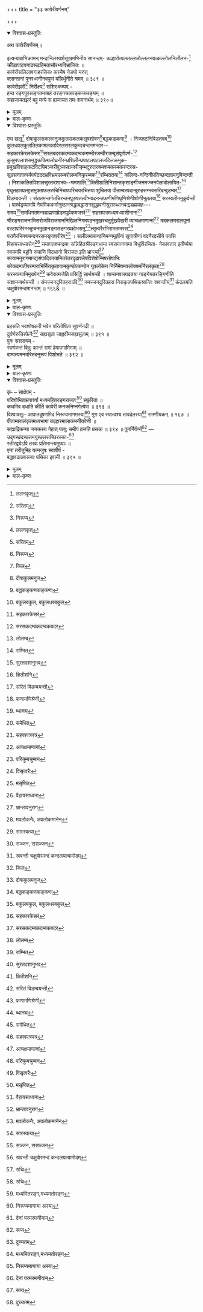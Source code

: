 +++
title = "३३ कावेरीवर्णनम्"

+++

<details open><summary>विश्वास-प्रस्तुतिः</summary>

अथ कावेरीवर्णनम्॥

इत्यन्यत्राभिक्रामन् मन्दानिलस्पर्शसुखमभिनीय सानन्दम्- कल्हारोत्पलतल्लजोल्ललनवत्कल्लोलनिर्लोलन-[^502]   
क्रीडापाटवगाढरूढहिमतासौरभ्यविभ्राजितः ॥   
कावेरीसलिलावगाहरसिकः कस्यैष नेड्यो मरुत्   
क्लान्तानां पुनरध्वनीनवपुषां यन्निर्धुनीते श्रमम् ॥ ३८९ ॥   
कावेरीझरीं[^503] निरीक्ष्य[^504] सशिरःकम्पम् -   
हन्त रङ्गपुरसङ्गतमत्राहं तरङ्गचलपङ्कजसङ्घम् ॥   
सह्यजायतझरं बहु मन्ये स ह्यजायत तमः शमनार्थम् ॥ ३९०॥

[^502]:
     ललनकृत्


[^503]:
     सरितम्


[^504]:
     निरूप्य
</details>

<details><summary>मूलम्</summary>

अथ कावेरीवर्णनम्॥

इत्यन्यत्राभिक्रामन् मन्दानिलस्पर्शसुखमभिनीय सानन्दम्- कल्हारोत्पलतल्लजोल्ललनवत्कल्लोलनिर्लोलन-[^502]   
क्रीडापाटवगाढरूढहिमतासौरभ्यविभ्राजितः ॥   
कावेरीसलिलावगाहरसिकः कस्यैष नेड्यो मरुत्   
क्लान्तानां पुनरध्वनीनवपुषां यन्निर्धुनीते श्रमम् ॥ ३८९ ॥   
कावेरीझरीं[^503] निरीक्ष्य[^504] सशिरःकम्पम् -   
हन्त रङ्गपुरसङ्गतमत्राहं तरङ्गचलपङ्कजसङ्घम् ॥   
सह्यजायतझरं बहु मन्ये स ह्यजायत तमः शमनार्थम् ॥ ३९०॥

[^502]:
     ललनकृत्


[^503]:
     सरितम्


[^504]:
     निरूप्य
</details>

<details><summary>बाल-कृष्णः</summary>

अथ कावेरीं वर्णयितुमुपक्रमते - इतीत्यादि । अभिक्रामन् अभिगच्छन् “वा- भ्राश- भ्लाश - " इत्यादिना श्यनभावपक्षे शप् । । " क्रमः परस्मैपदेषु ” इति दीर्घः । अभिनीय प्रकटीकृत्य -्

कल्हारेति । कल्हाराणि सुगन्धीनि यानि उत्पलानि कमलानि तानि कल्हारोत्पलानि प्रशस्तानि च कल्हारोत्पलानि कल्हारोत्पलतल्लजाः “ प्रशंसावचनैश्च " इति समासः । " मतल्लिका मचर्चिका प्रकाण्डमुद्धतल्लजौ । प्रशस्तवाचकान्यमूनि इत्यमरः । तेषां उल्ललनं उन्नयनं विद्यते यस्मिन् तथाभूतं यत् कल्लोलेषु महातरङ्गेषु निर्लोलनं ऊर्ध्वाधोभ्रमणं तद्रूपा या क्रीडा तस्यां यत्पाटवं कुशलत्वं तेन गाढं अतिमात्रं रूढाभ्यां हिमता शीतलता च सौरभ्यं सौगन्ध्यं च ताभ्यां विभ्राजितः विराजितः, एतादृशः कावेर्याः नद्याः सलिले जले योऽवगाहः स्नानं तस्मिन् रसिकः अनुरक्तः एषः मरुत् वायुः, " मरुतौ पवनामरौ ” इत्यमरः । कस्य पुरुषस्य ईड्यः स्तुत्यः न भवति ? यत् यस्मात् कारणात् क्लान्तानां अतिमार्गक्रमणश्रान्तानां अध्वनीनानां पथिकानां, अध्वन्शब्दात् " अध्वनो यत्खौ ” इति अलंगच्छतीत्यस्मिन्नर्थे खः “ आत्माध्वानौ खे,' इति टिलोपो न । “अध्वनीनोऽध्वगोऽध्वन्यः पान्थः पथिक इत्यपि । ” इत्यमरः । वपूंषि शरीराणि तेषां श्रमं क्लमं निर्धुनीते निवारयति । अतः स मरुत् सर्वस्यापि स्तुत्य इति भावः ॥ ३८९ ॥

पुनरपि तामेव कावेरीझरीं वर्णयति - हन्तेति । हन्तेति हर्षे । अत्र पुरोवर्तिभागे रङ्गपुरेण श्रीरङ्गनाथक्षेत्रेण संगतं मिलितं तरङ्गैर्लहरीभिः चलाश्चञ्चलाः पङ्कजानां कमलानां संघाः समुदाया यस्मिंस्तं एतादृशं सह्यजायाः सह्याद्रेरुत्पन्नायाः कावेर्याः आयतं दीर्घं झरं प्रवाहं, अहं बहु अतिशयेन मन्ये मानयामि । हि यस्मात् सः कावेरीप्रवाहः तमसः अज्ञानस्य पापस्य वा शमनार्थे विनाशार्थं अजायत प्रकटीबभूव ॥ ३९० ॥
</details>

<details open><summary>विश्वास-प्रस्तुतिः</summary>

एषा खलु[^505] दोषाकुलसकलमनुजकुलसकलकलुषशोषण[^506]बद्धकङ्कणा[^507] । निजतटनिबिडतमब[^508] कुलधवलकुलतिलकामलकाविरलसरलकुन्दचन्दनमन्दार--सहकारकेरलकेसर[^509]सरलबदरकदम्बकदम्बकगम्भीरजम्बीरजम्बूसंपूर्णपर्ण-[^510]   
कुसुमपलाशसमृद्धकपित्थलोध्रनीरन्ध्रशिलीन्ध्रपाटलपटलजटिलक्रमुक-   
प्रमुखविशङ्कटविटपिमञ्जरीपुञ्जसञ्जरीजृम्भदुरुतरश्रमशमकरमकरन्दरस-   
सुग्रसनतात्पर्यपर्यटददभ्रविभ्रमालम्बरोलम्बनिकुरम्बक[^511]रम्भिततया[^512] कलिन्द-नन्दिनीप्रतिच्छन्दतामनुविन्दन्ती । निशाकलितविशालसुरतदशाभव--श्रमशालि[^513]क्षितीशालिनिशान्तकृशाङ्गीजनमज्जनवेलादोलायित-[^514]   
पृथुलहारप्रत्युप्तमुक्ताफलरुचिनिचयपरिचयरचितया शुचितया पीताम्बरपदाम्बुरुहसम्भवसरिदम्बुडम्बरं[^515] विडम्बयन्ती । संततमन्तर्गतचिरन्तनपुरुषतल्पीभवदनन्तफणीमणिघृणिश्रेणीशोणीभूततया[^516] सरस्वतीमनुकुर्वन्ती । पार्श्वद्वय्यामपि नैयमिककर्मानुष्ठानश्रद्धाबद्धासनशुद्धावनीसुरारब्धानवद्यब्रह्मयज्ञ---समय[^517]समधिगतमन्त्रब्राह्मणाम्रेडनपूर्वकमजस्रं[^518] सहस्रपत्रमध्यमध्यासीनानां[^519] श्रीरङ्गराजनाभिसरोजविराजमाननिखिलनिगमपठनमुखरचतुर्मुखवैखरीं व्याचक्षमाणानां[^520] मदकलमरालयूनां वरटापरिरंम्भचुम्बनमुखानङ्गसङ्गरप्रक्षोभसमु[^521]त्सृत्वरैरभिरामतामरस[^522] परागैरभिनवचन्दनरसमसृणशरीरेव[^523] । सलीलमाकण्ठनिमग्नमूर्तीनां सुगात्रीणां वदनैरदसीये पयसि विहायसाध्यासेन[^524] समागतश्चन्द्रमाः सन्निहितश्रीरङ्गधामा स्वसमाननामा विधुर्विरचिता- नेकावतार इतीर्ष्यया स्वयमपि बहूनि रूपाणि विदधानो विराजत इति भ्रान्त्यां[^525] सत्यामनुरागमान्द्यसंपादिकायामितरेतरदृढाश्लेषविशेषोन्मिषत्तोषाभिः कोकदम्पतीपरम्पराभिर्निराकृतायामकुण्ठोत्कण्ठेन युवलोकेन निर्निमेषमवलोक्यमाँनैरलंकृता[^526] सरस्वत्याभिमुख्येन[^527] कवेरात्मजेति प्रसिद्धिं सार्थयन्ती । शान्तनवास्पदतया गाङ्गेयतरङ्गिणीति संज्ञामन्वर्थयन्ती । संमज्जनदुरितहराऽपि[^528] नमज्जनदुरितहरा निराकृतपथिकश्रान्तिः स्रवन्तीयं[^529] कंदलयति चक्षुषोरमन्दमानन्दम् ॥ १६६& ॥

[^505]:
     किल


[^506]:
     दोषाकुलमनुज


[^507]:
     बद्धकङ्कणकङ्कणा


[^508]:
     बकुलबकुल,  बकुलधरबकुल


[^509]:
     सहकारकेसरं


[^510]:
     सरसकदम्बकदम्बकबदर  


[^511]:
     लोलम्ब


[^512]:
     राम्भित


[^513]:
     सुरतदशानुभव


[^514]:
     क्षितीशनि


[^515]:
     सरितं विडम्बयन्ती


[^516]:
     फणामणिश्रेणी


[^517]:
     ब्धानघ


[^518]:
     समेधित


[^519]:
     सहस्रपत्रपत्र


[^520]:
      आचक्षमाणानां


[^521]:
     परिचुम्बचुम्बन


[^522]:
     विसृत्वरैः


[^523]:
     मसृणित


[^524]:
     वैहायसाध्वना


[^525]:
     भ्रान्तावनुराग


[^526]:
     मवलोकनैः, अवलोकमानेन


[^527]:
     सारस्वत्या


[^528]:
     सज्जन, ससज्जन


[^529]:
     स्रवन्ती चक्षुषोरमन्दं कन्दलयत्यामोदम्
</details>

<details><summary>मूलम्</summary>

एषा खलु[^505] दोषाकुलसकलमनुजकुलसकलकलुषशोषण[^506]बद्धकङ्कणा[^507] । निजतटनिबिडतमब[^508] कुलधवलकुलतिलकामलकाविरलसरलकुन्दचन्दनमन्दार--सहकारकेरलकेसर[^509]सरलबदरकदम्बकदम्बकगम्भीरजम्बीरजम्बूसंपूर्णपर्ण-[^510]   
कुसुमपलाशसमृद्धकपित्थलोध्रनीरन्ध्रशिलीन्ध्रपाटलपटलजटिलक्रमुक-   
प्रमुखविशङ्कटविटपिमञ्जरीपुञ्जसञ्जरीजृम्भदुरुतरश्रमशमकरमकरन्दरस-   
सुग्रसनतात्पर्यपर्यटददभ्रविभ्रमालम्बरोलम्बनिकुरम्बक[^511]रम्भिततया[^512] कलिन्द-नन्दिनीप्रतिच्छन्दतामनुविन्दन्ती । निशाकलितविशालसुरतदशाभव--श्रमशालि[^513]क्षितीशालिनिशान्तकृशाङ्गीजनमज्जनवेलादोलायित-[^514]   
पृथुलहारप्रत्युप्तमुक्ताफलरुचिनिचयपरिचयरचितया शुचितया पीताम्बरपदाम्बुरुहसम्भवसरिदम्बुडम्बरं[^515] विडम्बयन्ती । संततमन्तर्गतचिरन्तनपुरुषतल्पीभवदनन्तफणीमणिघृणिश्रेणीशोणीभूततया[^516] सरस्वतीमनुकुर्वन्ती । पार्श्वद्वय्यामपि नैयमिककर्मानुष्ठानश्रद्धाबद्धासनशुद्धावनीसुरारब्धानवद्यब्रह्मयज्ञ---समय[^517]समधिगतमन्त्रब्राह्मणाम्रेडनपूर्वकमजस्रं[^518] सहस्रपत्रमध्यमध्यासीनानां[^519] श्रीरङ्गराजनाभिसरोजविराजमाननिखिलनिगमपठनमुखरचतुर्मुखवैखरीं व्याचक्षमाणानां[^520] मदकलमरालयूनां वरटापरिरंम्भचुम्बनमुखानङ्गसङ्गरप्रक्षोभसमु[^521]त्सृत्वरैरभिरामतामरस[^522] परागैरभिनवचन्दनरसमसृणशरीरेव[^523] । सलीलमाकण्ठनिमग्नमूर्तीनां सुगात्रीणां वदनैरदसीये पयसि विहायसाध्यासेन[^524] समागतश्चन्द्रमाः सन्निहितश्रीरङ्गधामा स्वसमाननामा विधुर्विरचिता- नेकावतार इतीर्ष्यया स्वयमपि बहूनि रूपाणि विदधानो विराजत इति भ्रान्त्यां[^525] सत्यामनुरागमान्द्यसंपादिकायामितरेतरदृढाश्लेषविशेषोन्मिषत्तोषाभिः कोकदम्पतीपरम्पराभिर्निराकृतायामकुण्ठोत्कण्ठेन युवलोकेन निर्निमेषमवलोक्यमाँनैरलंकृता[^526] सरस्वत्याभिमुख्येन[^527] कवेरात्मजेति प्रसिद्धिं सार्थयन्ती । शान्तनवास्पदतया गाङ्गेयतरङ्गिणीति संज्ञामन्वर्थयन्ती । संमज्जनदुरितहराऽपि[^528] नमज्जनदुरितहरा निराकृतपथिकश्रान्तिः स्रवन्तीयं[^529] कंदलयति चक्षुषोरमन्दमानन्दम् ॥ १६६& ॥

[^505]:
     किल


[^506]:
     दोषाकुलमनुज


[^507]:
     बद्धकङ्कणकङ्कणा


[^508]:
     बकुलबकुल,  बकुलधरबकुल


[^509]:
     सहकारकेसरं


[^510]:
     सरसकदम्बकदम्बकबदर  


[^511]:
     लोलम्ब


[^512]:
     राम्भित


[^513]:
     सुरतदशानुभव


[^514]:
     क्षितीशनि


[^515]:
     सरितं विडम्बयन्ती


[^516]:
     फणामणिश्रेणी


[^517]:
     ब्धानघ


[^518]:
     समेधित


[^519]:
     सहस्रपत्रपत्र


[^520]:
      आचक्षमाणानां


[^521]:
     परिचुम्बचुम्बन


[^522]:
     विसृत्वरैः


[^523]:
     मसृणित


[^524]:
     वैहायसाध्वना


[^525]:
     भ्रान्तावनुराग


[^526]:
     मवलोकनैः, अवलोकमानेन


[^527]:
     सारस्वत्या


[^528]:
     सज्जन, ससज्जन


[^529]:
     स्रवन्ती चक्षुषोरमन्दं कन्दलयत्यामोदम्
</details>

<details><summary>बाल-कृष्णः</summary>

एषेति । एषा कावेरी नदी खलु दोषैः पापैराकुलानि व्याप्तानि यानि सकलमनुजकुलानि निखिलमनुष्यवृन्दानि तेषां सकलकलुषाणां सकलपातकानां शोषणे नाशने बद्धं कङ्कणं यया सा तदर्थं कृतनिश्चयेति यावत् । निजतटे स्वकीयतीरे निबिडतमा: अतिसान्द्राः ये बकुला बकुलवृक्षाश्च धवलकुलानि अर्जुनवृक्षसमूहाश्च तिलका: क्षुरकाश्च " तिलकः क्षुरकः श्रीमान् " इत्यमरः । आमलकाश्च अविरला निबिडा: सरलाः पीतद्रुसंज्ञकवृक्षाश्च " पीतद्रुः सरलः पूतिकाष्ठं " इत्यमरः । कुन्दाश्च चन्दनाश्च मन्दाराः पारिजातकाश्च " मन्दारः पारिजातकः " इत्यमरः । सहकारा आम्रवृक्षाश्च केरलाश्च वृक्षविशेषाः केसराश्च सरलाश्च क्वचित् सरस इति पाठः । तत्पक्षे बदरविशेषणम् । बदराश्च कदम्बा नीपाश्च " तूलं च नीप- प्रियक-कदम्बास्तु हलिप्रिये । " इत्यमरः । तेषां वृक्षविशेषाणां कदम्बकं समूहः तथा गम्भीरा ये जम्बीराश्च जम्ब्वः जम्बूवृक्षाश्च, जम्बूशब्दः स्त्रीलिङ्ग: । “बार्हतं च फले जम्ब्वा जम्बू स्त्री जम्बु जाम्बवम् । " इत्यमरात् । संपूर्णानि समग्राणि निबिडानीति यावत् । पर्णानि कुसुमानि पुष्पाणि च येषु तादृशाः पलाशाः किंशुकाः “ पलाशे किंशुकः पर्णो वातपोतोऽथ वेतसे । " इत्यमरः । समृद्धाः ये कपित्थाः लोध्राश्च तैः नीरन्ध्राः सान्द्राः शिलीन्ध्राः पाटलाश्च तेषां पटलानि समूहाः " समूहे पटलं न ना " इत्यमरः । तैश्च जटिला निबिडाः अन्योन्यसंमिश्रा इत्यर्थः । ये क्रमुकाः पूगवृक्षाश्च “घोण्टा तु पूगः क्रमुको गुवाकः खपुरोऽस्य तु । ” इत्यमरः । ते सर्वे प्रमुखा मुख्याः येषु ते ये विशङ्कटाः विशाला: “ विशङ्कटं पृथु बृहद्विशालं पृथुलं महत्” इत्यमरः । विटपिनो वृक्षाः तेषां मञ्जरीपुञ्जेभ्यः मञ्जरीसमूहेभ्यः संजरीजृम्भन् अत्यन्तं प्रवहन्, जृम्भतेर्यङ्लुकि द्वित्वे च " रीगृदुपधस्य च " इत्यभ्यासस्य रीगागमः । उरुतरः अतिबहुल: श्रमशमकरः ग्लानिनिवारकः मकरन्दरसः पुष्परससारं तस्य सुग्रसने सुष्ठु पाने तात्पर्यं अत्यन्तासक्तत्वं तेन पर्यटन्तः परितो भ्रमन्तः अदभ्राणां बहूनां विभ्रमाणामालम्बा आश्रयभूताः रोलम्बा भ्रमरास्तेषां निकुरम्बैः समूहैः “समुदायः समुदयः समवायश्चयो गणः । स्त्रियां तु संहतिर्वृन्दं निकुरम्बं कदम्बकम् । समूहे" इत्यमरः । करम्भिततया व्याप्ततया कलिन्दनन्दिनी यमुना तस्याः प्रतिच्छन्दतां तुल्यतां अनुविन्दन्ती प्राप्नुवती । तथा निशायां रात्रौ आकलितं आचरितं यत् विशालं सुरतं बहुव्यवायः तस्य दशायामवस्थायां भवो जातो यः श्रमः तेन शाली युक्तः क्षितीशालीनां राजसमूहानां निशान्तकृशाङ्गीजनः अन्तःपुरस्त्रीसमूहः तस्य मज्जनवेलायां स्नानवेलायां दोलायिता: दोलावदाचरिता: ये पृथुला महान्तो हाराः तेषु प्रत्युप्तानि खचितानि यानि मुक्ताफलानि मौक्तिकानि तेषां रुचिनिचयस्य कान्तिसमूहस्य परिचयेन रचितया निर्मितया शुचितया शुभ्रत्वेन पीताम्बरस्य विष्णोः पदाम्बुरुहात् चरणकमलात् संभव उत्पत्तिर्यस्याः सा तादृशी या सरित् गङ्गानदी तस्याः अम्बुडम्बरं उदकाडम्बरं विडम्बयन्ती अनुकुर्वती । तथा संततं निरन्तरमन्तर्गतः अन्तः स्थितो यश्चिरन्तनपुरुषः श्रीरङ्गनायकाख्यो भगवान् तस्य तल्पीभवन् शयनरूपीभवन् योऽनन्तः शेषः तस्य फणामणीनां घृणिश्रेणीभिः किरणपङ्क्तिभिः " किरणोऽस्र मयूखांशुर्गभस्ति घृणिरश्मयः” । इत्यमरः । शोणीभूततया रक्तीभूतत्वेन सरस्वतीं नाम नदीमनुकुर्वन्ती, तथा पार्श्वद्वय्यां तीरद्वयेऽपीत्यर्थः । द्वय्यामि- त्यत्रायचः स्थानिवद्भावेन तयप्प्रत्ययान्तत्वात् “ टिड्ढाणम् - " इत्यादिना ङीप् । नैयमिकानि नियमसंबन्धीनि यानि कर्माणि तेषामनुष्ठाने या श्रद्धा आस्तिक्यबुद्धिः तया बद्धानि रचितान्यासनानि यैस्ते अत एव शुद्धाः पवित्रा ये अवनीसुरा ब्राह्मणा स्तैरारब्धो यो ब्रह्मयज्ञः तत्समये समधिगतानि प्राप्तानि मन्त्रब्राह्मणानि वेदमन्त्रा इत्यर्थः । तेषां आम्रेडनपूर्वकं द्विस्त्रिरुच्चारणपूर्वकं " आम्रेडितं द्विस्त्रिरुक्तम्" इत्यमरः । अजस्रं निरन्तरं सहस्रपत्रमध्यं कमलमध्यमध्यासीनानां श्रीरङ्गराजस्य भगवतः नाभिसरोजे नाभिकमले विराजमानस्य शोभयानस्य निखिलनिगमानां चतुर्णामपि वेदानां पठनेन मुखरा शब्दायमाना या चतुर्मुखवैखरी ब्रह्मवाणी तां व्याचक्षमाणानां स्पष्टीकुर्वतां मदकलानां मदोत्कटानां “ मदोत्कटो मदकलः " इत्यमरः । मरालयूनां तरुणहंसानां वरटाभिः हंसयोषिद्भिः सह “हंसस्य योषिद्वरटा" इत्यमरः । परिरम्भः आलिङ्गनं चुम्बनं च मुखं मुख्यं यस्मिंस्तादृशं यदनङ्गसंगरं मदनयुद्धं सुरताचरणमित्यर्थः । तस्य प्रक्षोभेन समुत्सृत्वरैः निःसृतैः समुत्पूर्वकात्सर्तेः इण्-नश्- जि-सर्तिभ्यः -" इति क्रप् प्रत्ययः, पित्त्वात्तुगागमः । अभिरामतामरसपरागैः मनोहरकमलरजोभिः अभिनवचन्दनरसेन मसृणमुपलिप्तं शरीरं यस्याः सेव, तथा सलीलं यथा तथा आकण्ठं कण्ठपर्यन्तं निमग्नाः जलाच्छादिताः मूर्तयो देहा यासां तासां सुगात्रीणां सुन्दरशरीराणां स्त्रीणां वदनैः मुखैः, हेतौ तृतीया । अदसीये अस्याः कावेर्याः संबन्धिनि पयसि जले विहायसाध्यासेन आकाशभ्रान्त्या समागतश्चन्द्रमाः संनिहितं समीपं श्रीरङ्गस्य भगवतः धाम स्थानं यस्य सः तथाभूतः सन्, आत्मना समानं तुल्यं नाम विधुरिति यस्य सः, विधुः विष्णुः “ विधुर्विष्णौ चन्द्रमसि " इत्यमरः । विरचिताः धृताः अनेके बहव अवतारा येन तथोक्तः इति एवंरूपया ईर्ष्यया अक्षमया स्वयं चन्द्रमा अपि बहूनि रूपाणि विदधानः धारयन् सन् विराजति शोभते । इत्येवंरूपायां अनुरागस्य प्रेम्णः मान्द्यसंपादिकायां मन्दत्वोत्पादिकायां भ्रान्त्यां सत्यां, ततः इतरेतरदृढाश्लेषे परस्परदृढालिङ्गने विशेषेणातिशयेन उन्मिषन् उत्पद्यमानः तोषः संतोषो यासां ताभिः कोकदम्पतीपरंपराभिः चक्रवाकमिथुनपङ्क्तिभि: निराकृतायां, ' यद्येते सर्वे चन्द्राः स्युस्तर्हि नास्माकं परस्परालिङ्गनं संभवति, परं चेदानीमेतत्संभवति, तस्मान्नेमे चन्द्राः, किंतु स्त्रीणां मुखान्येव' इति निवारितायां सत्यां, अकुण्ठा अप्रतिहता उत्कण्ठा यस्य तेन युवलोकेन तरुणजनेन निर्निमेषं नेत्रमीलनरहितं यथा स्यात्तथा अवलोक्यमानैः स्त्रीमुखैरिति शेषः । अलंकृता, सरस्वत्याः वेदशास्त्रवाण्याः सरस्वति समुद्रे च आभिमुख्येन सांमुख्येन पण्डितबाहुल्यात् प्रयत्नमन्तरा संपादनेन, समुद्रे च प्रेमातिशयेन चेत्यर्थः । कवेः पण्डितस्य आत्मजा कवेरस्य सह्याद्रेः आत्मजा कन्येति च प्रसिद्धिं ख्यातिं सार्थयन्ती यथार्थीकुर्वन्ती । शन्तनोरपत्यं शान्तनवो भीष्मः तस्य, शान्तानां शमयुक्तानां नवाः स्तुतयश्च तासां च आस्पदतया स्थानतया योग्यतया च गाङ्गेयतरङ्गिणी भीष्मजननी गङ्गेत्यर्थः । पक्षे गाङ्गेयं सुवर्णं तन्मयी तरङ्गिणीति च " स्वर्णं सुवर्णं कनकं हिरण्यं हेम हाटकम् । तपनीयं शातकौम्भं गाङ्गेयं भर्म कर्बुरम् । ” इत्यमरः । संज्ञां नाम अन्वर्थयन्ती अर्थयुक्तां कुर्वन्ती । संमज्जनेन स्नानमात्रेण दुरितहरापि पापहरापि, मज्जनदुरितहरा न भवति इति विरोधः, नमतां नमस्कुर्वतां जनानां दुरितहरा इत्यर्थेन च तत्परिहारः । निराकृता निवारिता पथिकानां पान्थानां श्रान्तिः श्रमो यया सा इयं कावेरी नाम स्रवन्ती नदी चक्षुषोर्नेत्रयोः अमन्दं बहुलं आनन्दं कन्दलयति उत्पादयति ॥१६६&॥
</details>

<details open><summary>विश्वास-प्रस्तुतिः</summary>

प्रहसति भवशोषकरी भवेन परितोषिता सुवर्णनदी ॥   
दुर्वर्णरुचिरफेनैः[^530] सह्यसुता जाह्नवीमसह्यसुताम् ॥ ३९१ ॥   
पुनः सश्लाघम् -   
स्वर्णवन्तं विदुः कान्तं रामां हेमापगामिमाम् ॥   
दाम्पत्यमनयोरेतदनुरूपं विशोभते ॥ ३९२ ॥

[^530]:
     रुचिः
</details>

<details><summary>मूलम्</summary>

प्रहसति भवशोषकरी भवेन परितोषिता सुवर्णनदी ॥   
दुर्वर्णरुचिरफेनैः[^530] सह्यसुता जाह्नवीमसह्यसुताम् ॥ ३९१ ॥   
पुनः सश्लाघम् -   
स्वर्णवन्तं विदुः कान्तं रामां हेमापगामिमाम् ॥   
दाम्पत्यमनयोरेतदनुरूपं विशोभते ॥ ३९२ ॥

[^530]:
     रुचिः
</details>

<details><summary>बाल-कृष्णः</summary>

पूर्वस्मिन् गद्ये गङ्गासाम्यं प्रतिपादितं कावेर्याः, अधुना गङ्गाया अप्याधिक्यं प्रतिपादयति उत्प्रेक्षया - प्रहसतीति । भवस्य संसारस्य शोषकरी नाशकरी भवेन शिवेन संसारेण च परितोषिता, सह्यस्य सह्याद्रेः सुता कन्या तत्रोत्पन्नेत्यर्थः । सुवर्णा शोभनवर्णयुक्ता, सुवर्णा कनकमयी च नदी कावेरी, दुर्वर्णै: कृष्ण ताम्रादिरागैः, दुर्वर्णमिव रजतमिव च "दुर्वर्णं रजतं रूप्यम्" इत्यमरः । रुचिराः मिश्रिताः सुन्दराश्व फेना तैः असह्यस्य निन्द्यत्वात् सोढुमशक्यस्य " अकारो वासुदेवः स्यात्” इति कोशात् अस्य विष्णोः सह्यां मनोहरत्वात् सहनीयां लालनीयामिति यावत् । सुतां कन्यां जाह्नवीं गङ्गां प्रहसति उपहसत्येवेति गम्योत्प्रेक्षेयम् । श्लेषमूलिका गम्योत्प्रेक्षेयम् ॥ ३९१ ॥

पुनरपि सश्लाघमाह – स्वर्णवन्तमिति । इमं कान्तं पतिं स्वर्णं कनकमस्यास्तीति तद्वन्तं तं प्रसिद्धं अर्णवं समुद्रं च विदुः जानन्ति । इमां कावेरीं हेमापगां रामां कान्तां च विदुः जानन्ति । अत एव एतत् अनयोर्जायापत्योः रूपं योग्यं विशोभते विशेषेण राजते ॥ ३९२ ॥
</details>

<details open><summary>विश्वास-प्रस्तुतिः</summary>

कृ॰ – साक्षेपम् -   
परिशोभिताम्रपार्श्वा मध्यमहितरङ्गराजतः[^531] स्फुरिता ॥   
कथमिव दधाति कीर्ति कावेरी कनकनिम्नगेत्येषा ॥ ३९३ ॥   
विश्वावसुः– आपातदूषणमिदं निरूप्यमाणमस्या[^532] गुण एव स्यात्पश्य तावदेतस्या[^533] रामणीयकम् ॥ १६७ ॥   
पीताम्बरालंकृतमध्यभागा कल्हारमालाकमनीयवेणी ॥   
सह्याद्रिकन्या जनकस्य गेहात् पत्युः समीपं व्रजति प्रसन्ना ॥ ३९४ ॥ पुनर्निर्वर्ण्य[^534] —   
उद्गच्छंदच्छतमगुच्छलसच्छिरस्का-[^535]   
स्तीरद्वयेऽपि तरवः प्रतिभान्त्यमुष्याः ॥   
एनां तरीतुमिह यत्नजुषः स्वशीर्ष -   
बद्धावदातवसनाः पथिका इवामी ॥ ३९५ ॥

[^531]:
     मध्यमितरङ्ग,मध्यमतोरङ्ग


[^532]:
     निरूप्यमाणाया अस्या 


[^533]:
     देनां परमरमणीयाम् 


[^534]:
     रूप्य


[^535]:
     दुच्चतम
</details>

<details><summary>मूलम्</summary>

कृ॰ – साक्षेपम् -   
परिशोभिताम्रपार्श्वा मध्यमहितरङ्गराजतः[^531] स्फुरिता ॥   
कथमिव दधाति कीर्ति कावेरी कनकनिम्नगेत्येषा ॥ ३९३ ॥   
विश्वावसुः– आपातदूषणमिदं निरूप्यमाणमस्या[^532] गुण एव स्यात्पश्य तावदेतस्या[^533] रामणीयकम् ॥ १६७ ॥   
पीताम्बरालंकृतमध्यभागा कल्हारमालाकमनीयवेणी ॥   
सह्याद्रिकन्या जनकस्य गेहात् पत्युः समीपं व्रजति प्रसन्ना ॥ ३९४ ॥ पुनर्निर्वर्ण्य[^534] —   
उद्गच्छंदच्छतमगुच्छलसच्छिरस्का-[^535]   
स्तीरद्वयेऽपि तरवः प्रतिभान्त्यमुष्याः ॥   
एनां तरीतुमिह यत्नजुषः स्वशीर्ष -   
बद्धावदातवसनाः पथिका इवामी ॥ ३९५ ॥

[^531]:
     मध्यमितरङ्ग,मध्यमतोरङ्ग


[^532]:
     निरूप्यमाणाया अस्या 


[^533]:
     देनां परमरमणीयाम् 


[^534]:
     रूप्य


[^535]:
     दुच्चतम
</details>

<details><summary>बाल-कृष्णः</summary>

अत्राक्षिपति कृशानुः - परिशोभीति । परितः आसमन्तात् शोभिनौ ताम्रमयौ पार्श्वौ यस्याः सा, परितः आसमन्तात् शोभिताः फलपुष्पसंपन्नत्वेन विराजिताः आम्राः आम्रवृक्षाः ययोस्तथाभूतौ च पार्श्वं यस्याः सा इति च मध्ये मध्य- भागे महिताभ्यां महद्भ्यां रङ्गं त्रपु " त्रपु पिच्चटम् । रङ्गवङ्गे अथ पिचुः " इत्यमरः । राजतं रजतसमूहश्च ताभ्यामिति ततः स्फुरिता, मध्ये महितेन पूज्येन रङ्गराजतः श्रीरङ्गराजेन च, सार्वविभक्तिकस्तसिः । स्फुरिता शोभिता एतादृशी एषा कावेरी नदी कनकनिम्नगा सुवर्णनदी इति कीर्तिं कथमिव दधाति धारयति ? व्यथैवेयं कीर्तिरस्या इति भावः ॥ ३९३ ॥

समाधत्ते - आपातेति । इदं पूर्वोक्तं निरूप्यमाणं त्वया दीयमानं आपातदूषणं अतात्त्विकं श्लेषमूलकमितियावत्, यद्दूषणमित्यर्थः । तदस्याः कावेर्याः गुण एव स्यात् । तावत्तस्मात् तत्त्वतः एतस्या रामणीयकं रमणीयत्वं पश्य ॥ १६७& ॥

तदेवाह - पीताम्बरेति । इयं सह्याद्रिकन्या कावेरी पीतं च तत् अम्बरं वस्त्रं तेन, पीत कौशेयवस्त्रेणेत्यर्थः । पीताम्बरेण विष्णुना च " पीताम्बरोऽच्युतः शार्ङ्ग " इत्यमरः । अस्मिन् पक्षे च बहुव्रीहिः समासः । अलंकृतः मध्यभागो मध्यप्रदेशो नितम्बप्रदेशश्च यस्याः सा, कहाराणां रक्तकमलानां मालया पंङ्ख्या च कमनीया - सुन्दरा वेणी केशपाशः प्रवाहश्च यस्याः सा तथाभूता “वेणी सेतु - प्रवाहयोः । देव- ताडे केशबन्धे " इति हैमः । प्रसन्ना प्रसन्नान्तःकरणा स्वच्छजला च सती, जनकस्य पितुः, सह्याद्रेश्च गेहात् गृहान्, प्रदेशाच्च पत्युः भर्तुः, समुद्रस्य च समीपं व्रजति गच्छति ॥ ३९४ ॥

किंच उद्गच्छदिति । अमुष्याः कावेर्यास्तीरद्वयेऽपि, स्थिता इति शेषः । उद्गच्छन्तः उत्पद्यमानाः अच्छतमाः अतिस्वच्छाः ये गुच्छाः पुष्पपुञ्जाः तैः लसन्ति शोभमानानि शिरांसि शाखाग्राणि येषां ते लसच्छिरस्काः तरवो वृक्षाः भान्ति शोभन्ते । कथंभूताः । इह अस्यास्तीरे एनां नदीं तरीतुं पारं गन्तुं 'तू प्लवन -तरणयोः ' इति धातो: “ तुमुन्ण्वुलौ - " इत्यादिना तुमुनि इटि च तस्य " वृतो वा” इति दीर्घः । यत्नजुषः प्रयत्नं कुर्वाणाः सन्तः अमी वृक्षाः स्वशीर्षे निजमस्तके बद्धानि जलस्पर्शभयेन वेष्टितानि अवदातानि शुभ्राणि वसनानि परिधानवस्त्राणि यैस्तथाभूताः पथिकाः पान्था इव, प्रतिभान्तीति संबन्धः । उत्प्रेक्षालंकारः ॥ ३९५ ॥-
</details>




